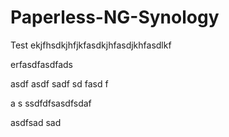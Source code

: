 # Paperless-NG-Synology

Test
ekjfhsdkjhfjkfasdkjhfasdjkhfasdlkf

erfasdfasdfads


asdf
asdf
sadf
sd
fasd
f

a
s
ssdfdfsasdfsdaf


asdfsad
sad